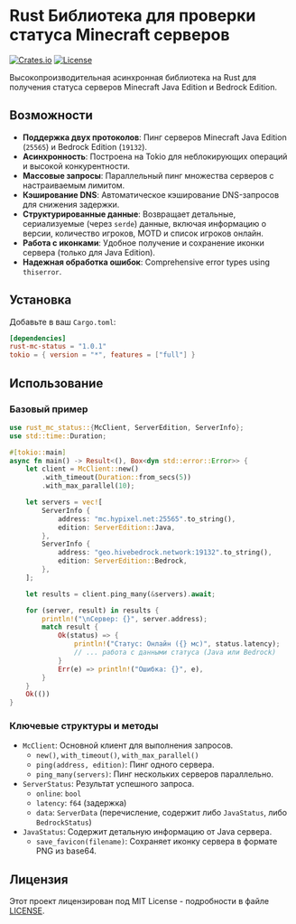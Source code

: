 # Rust Библиотека для проверки статуса Minecraft серверов

[![Crates.io](https://img.shields.io/crates/v/rust-mc-status)](https://crates.io/crates/rust-mc-status)
[![License](https://img.shields.io/badge/license-MIT-blue.svg)](LICENSE)

Высокопроизводительная асинхронная библиотека на Rust для получения статуса серверов Minecraft Java Edition и Bedrock Edition.

## Возможности

*   **Поддержка двух протоколов**: Пинг серверов Minecraft Java Edition (`25565`) и Bedrock Edition (`19132`).
*   **Асинхронность**: Построена на Tokio для неблокирующих операций и высокой конкурентности.
*   **Массовые запросы**: Параллельный пинг множества серверов с настраиваемым лимитом.
*   **Кэширование DNS**: Автоматическое кэширование DNS-запросов для снижения задержки.
*   **Структурированные данные**: Возвращает детальные, сериализуемые (через `serde`) данные, включая информацию о версии, количество игроков, MOTD и список игроков онлайн.
*   **Работа с иконками**: Удобное получение и сохранение иконки сервера (только для Java Edition).
*   **Надежная обработка ошибок**: Comprehensive error types using `thiserror`.

## Установка

Добавьте в ваш `Cargo.toml`:

```toml
[dependencies]
rust-mc-status = "1.0.1"
tokio = { version = "*", features = ["full"] }
```

## Использование

### Базовый пример

```rust
use rust_mc_status::{McClient, ServerEdition, ServerInfo};
use std::time::Duration;

#[tokio::main]
async fn main() -> Result<(), Box<dyn std::error::Error>> {
    let client = McClient::new()
        .with_timeout(Duration::from_secs(5))
        .with_max_parallel(10);

    let servers = vec![
        ServerInfo {
            address: "mc.hypixel.net:25565".to_string(),
            edition: ServerEdition::Java,
        },
        ServerInfo {
            address: "geo.hivebedrock.network:19132".to_string(),
            edition: ServerEdition::Bedrock,
        },
    ];

    let results = client.ping_many(&servers).await;

    for (server, result) in results {
        println!("\nСервер: {}", server.address);
        match result {
            Ok(status) => {
                println!("Статус: Онлайн ({} мс)", status.latency);
                // ... работа с данными статуса (Java или Bedrock)
            }
            Err(e) => println!("Ошибка: {}", e),
        }
    }
    Ok(())
}
```

### Ключевые структуры и методы

*   `McClient`: Основной клиент для выполнения запросов.
    *   `new()`, `with_timeout()`, `with_max_parallel()`
    *   `ping(address, edition)`: Пинг одного сервера.
    *   `ping_many(servers)`: Пинг нескольких серверов параллельно.
*   `ServerStatus`: Результат успешного запроса.
    *   `online`: `bool`
    *   `latency`: `f64` (задержка)
    *   `data`: `ServerData` (перечисление, содержит либо `JavaStatus`, либо `BedrockStatus`)
*   `JavaStatus`: Содержит детальную информацию от Java сервера.
    *   `save_favicon(filename)`: Сохраняет иконку сервера в формате PNG из base64.

## Лицензия

Этот проект лицензирован под MIT License - подробности в файле [LICENSE](LICENSE).
